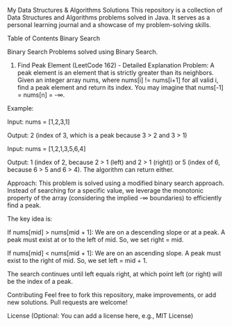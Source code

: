 My Data Structures & Algorithms Solutions
This repository is a collection of Data Structures and Algorithms problems solved in Java. It serves as a personal learning journal and a showcase of my problem-solving skills.

Table of Contents
Binary Search


Binary Search
Problems solved using Binary Search.

1. Find Peak Element (LeetCode 162) - Detailed Explanation
Problem: A peak element is an element that is strictly greater than its neighbors. Given an integer array nums, where nums[i] != nums[i+1] for all valid i, find a peak element and return its index. You may imagine that nums[-1] = nums[n] = -∞.

Example:

Input: nums = [1,2,3,1]

Output: 2 (index of 3, which is a peak because 3 > 2 and 3 > 1)

Input: nums = [1,2,1,3,5,6,4]

Output: 1 (index of 2, because 2 > 1 (left) and 2 > 1 (right)) or 5 (index of 6, because 6 > 5 and 6 > 4). The algorithm can return either.

Approach: This problem is solved using a modified binary search approach. Instead of searching for a specific value, we leverage the monotonic property of the array (considering the implied -∞ boundaries) to efficiently find a peak.

The key idea is:

If nums[mid] > nums[mid + 1]: We are on a descending slope or at a peak. A peak must exist at or to the left of mid. So, we set right = mid.

If nums[mid] < nums[mid + 1]: We are on an ascending slope. A peak must exist to the right of mid. So, we set left = mid + 1.

The search continues until left equals right, at which point left (or right) will be the index of a peak.



Contributing
Feel free to fork this repository, make improvements, or add new solutions. Pull requests are welcome!

License
(Optional: You can add a license here, e.g., MIT License)
